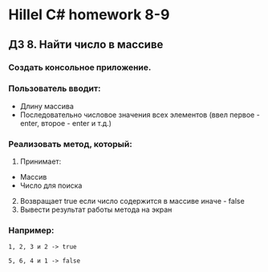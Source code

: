 # Hillel C# homework 8-9

## **ДЗ 8. Найти число в массиве**

### **Создать консольное приложение.**
### **Пользователь вводит:**
- Длину массива
- Последовательно числовое значения всех элементов (ввел первое - enter, второе - enter и т.д.)

### **Реализовать метод, который:**

1) Принимает:  
- Массив
- Число для поиска
2) Возвращает true если число содержится в массиве иначе - false  
3) Вывести результат работы метода на экран  

### **Например:**
```
1, 2, 3 и 2 -> true

5, 6, 4 и 1 -> false
```
